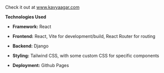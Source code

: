 Check it out at www.kavyaagar.com

**Technologies Used**
- **Framework:** React

- **Frontend:** React, Vite for development/build, React Router for routing

- **Backend:** Django

- **Styling:** Tailwind CSS, with some custom CSS for specific components

- **Deployment:** Github Pages

